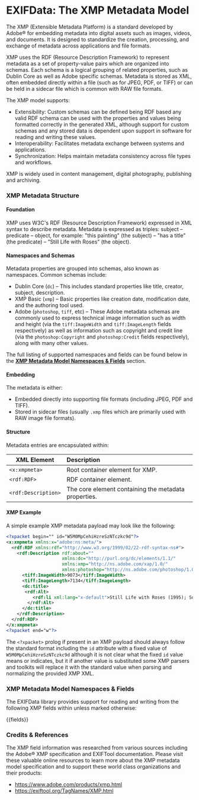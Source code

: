 # EXIFData: The XMP Metadata Model

The XMP (Extensible Metadata Platform) is a standard developed by Adobe® for embedding
metadata into digital assets such as images, videos, and documents. It is designed to
standardize the creation, processing, and exchange of metadata across applications and
file formats.

XMP uses the RDF (Resource Description Framework) to represent metadata as a set of
property-value pairs which are organized into schemas. Each schema is a logical grouping
of related properties, such as Dublin Core as well as Adobe specific schemas. Metadata
is stored as XML, often embedded directly within a file (such as for JPEG, PDF, or TIFF)
or can be held in a sidecar file which is common with RAW file formats.

The XMP model supports:

* Extensibility: Custom schemas can be defined being RDF based any valid RDF schema can
be used with the properties and values being formatted correctly in the generated XML,
although support for custom schemas and any stored data is dependent upon support in
software for reading and writing these values.
* Interoperability: Facilitates metadata exchange between systems and applications.
* Synchronization: Helps maintain metadata consistency across file types and workflows.

XMP is widely used in content management, digital photography, publishing and archiving.

### XMP Metadata Structure

#### Foundation
XMP uses W3C's RDF (Resource Description Framework) expressed in XML syntax to describe
metadata. Metadata is expressed as triples: subject – predicate – object, for example:
"this painting" (the subject) – "has a title" (the predicate) – “Still Life with Roses”
(the object).

#### Namespaces and Schemas
Metadata properties are grouped into schemas, also known as namespaces. Common schemas
include:

 * Dublin Core (`dc`) – This includes standard properties like title, creator, subject,
 description.
 * XMP Basic (`xmp`) – Basic properties like creation date, modification date, and the
 authoring tool used.
 * Adobe (`photoshop`, `tiff`, etc) – These Adobe metadata schemas are commonly used to
 express technical image information such as width and height (via the `tiff:ImageWidth`
 and `tiff:ImageLength` fields respectively) as well as information such as copyright
 and credit line (via the `photoshop:Copyright` and `photoshop:Credit` fields
 respectively), along with many other values. 

The full listing of supported namespaces and fields can be found below in the
[**XMP Metadata Model Namespaces & Fields**](#namespaces-and-fields) section.

#### Embedding
The metadata is either:

* Embedded directly into supporting file formats (including JPEG, PDF and TIFF).
* Stored in sidecar files (usually `.xmp` files which are primarily used with RAW image
file formats).

#### Structure
Metadata entries are encapsulated within:

| XML Element         | Description                                          |
| ------------------- | :--------------------------------------------------- |
| `<x:xmpmeta>`       | Root container element for XMP.                      |
| `<rdf:RDF>`         | RDF container element.                               |
| `<rdf:Description>` | The core element containing the metadata properties. |

#### XMP Example

A simple example XMP metadata payload may look like the following:

```xml
<?xpacket begin="" id="W5M0MpCehiHzreSzNTczkc9d"?>
<x:xmpmeta xmlns:x="adobe:ns:meta/">
  <rdf:RDF xmlns:rdf="http://www.w3.org/1999/02/22-rdf-syntax-ns#">
    <rdf:Description rdf:about=""  
                     xmlns:dc="http://purl.org/dc/elements/1.1/"
                     xmlns:xmp="http://ns.adobe.com/xap/1.0/"
                     xmlns:photoshop="http://ns.adobe.com/photoshop/1.0/">
      <tiff:ImageWidth>9073</tiff:ImageWidth>
      <tiff:ImageLength>7134</tiff:ImageLength>
      <dc:title>
       <rdf:Alt>
          <rdf:li xml:lang="x-default">Still Life with Roses (1995); Sophie Haywell (Welsh)</rdf:li>
        </rdf:Alt>
      </dc:title>
    </rdf:Description>
  </rdf:RDF>
</x:xmpmeta>
<?xpacket end="w"?>
```

The `<?xpacket>` prolog if present in an XMP payload should always follow the standard
format including the `id` attribute with a fixed value of `W5M0MpCehiHzreSzNTczkc9d`
although it is not clear what the fixed `id` value means or indicates, but it if another
value is substituted some XMP parsers and toolkits will replace it with the standard
value when parsing and normalizing the provided XMP XML.

<a id="namespaces-and-fields"></a>
### XMP Metadata Model Namespaces & Fields

The EXIFData library provides support for reading and writing from the following XMP
fields within unless marked otherwise:

{{fields}}

### Credits & References

The XMP field information was researched from various sources including the Adobe® XMP
specification and EXIFTool documentation. Please visit these valuable online resources
to learn more about the XMP metadata model specification and to support these world
class organizations and their products:

 * https://www.adobe.com/products/xmp.html
 * https://exiftool.org/TagNames/XMP.html
